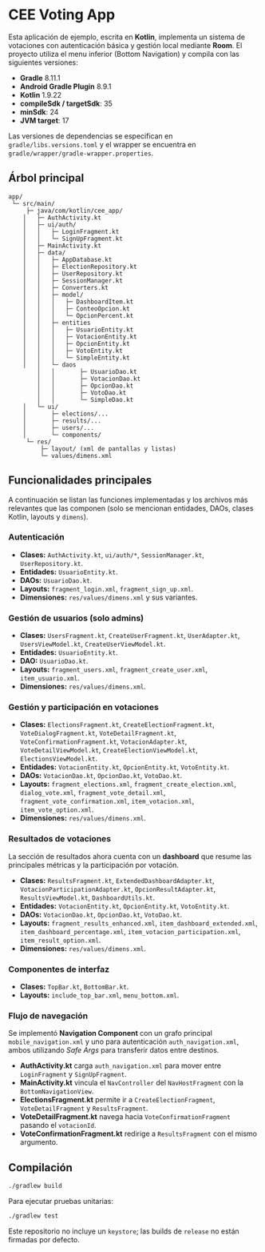 # CEE Voting App

Esta aplicación de ejemplo, escrita en **Kotlin**, implementa un sistema de votaciones con autenticación básica y gestión local mediante **Room**. El proyecto utiliza el menu inferior (Bottom Navigation) y compila con las siguientes versiones:

- **Gradle** 8.11.1
- **Android Gradle Plugin** 8.9.1
- **Kotlin** 1.9.22
- **compileSdk / targetSdk**: 35
- **minSdk**: 24
- **JVM target**: 17

Las versiones de dependencias se especifican en `gradle/libs.versions.toml` y el wrapper se encuentra en `gradle/wrapper/gradle-wrapper.properties`.

## Árbol principal

```
app/
 └─ src/main/
     ├─ java/com/kotlin/cee_app/
    │   ├─ AuthActivity.kt
    │   ├─ ui/auth/
    │   │   ├─ LoginFragment.kt
    │   │   └─ SignUpFragment.kt
    │   ├─ MainActivity.kt
    │   ├─ data/
    │   │   ├─ AppDatabase.kt
    │   │   ├─ ElectionRepository.kt
    │   │   ├─ UserRepository.kt
    │   │   ├─ SessionManager.kt
    │   │   ├─ Converters.kt
    │   │   ├─ model/
    │   │   │   ├─ DashboardItem.kt
    │   │   │   ├─ ConteoOpcion.kt
    │   │   │   └─ OpcionPercent.kt
    │   │   ├─ entities
    │   │   │   ├─ UsuarioEntity.kt
    │   │   │   ├─ VotacionEntity.kt
    │   │   │   ├─ OpcionEntity.kt
    │   │   │   ├─ VotoEntity.kt
    │   │   │   └─ SimpleEntity.kt
    │   │   └─ daos
        │   │       ├─ UsuarioDao.kt
        │   │       ├─ VotacionDao.kt
        │   │       ├─ OpcionDao.kt
        │   │       ├─ VotoDao.kt
        │   │       └─ SimpleDao.kt
    │   └─ ui/
    │       ├─ elections/...
    │       ├─ results/...
    │       ├─ users/...
    │       └─ components/
     └─ res/
         ├─ layout/ (xml de pantallas y listas)
         └─ values/dimens.xml
```

## Funcionalidades principales

A continuación se listan las funciones implementadas y los archivos más relevantes que las componen (solo se mencionan entidades, DAOs, clases Kotlin, layouts y `dimens`).

### Autenticación

- **Clases:** `AuthActivity.kt`, `ui/auth/*`, `SessionManager.kt`, `UserRepository.kt`.
- **Entidades:** `UsuarioEntity.kt`.
- **DAOs:** `UsuarioDao.kt`.
- **Layouts:** `fragment_login.xml`, `fragment_sign_up.xml`.
- **Dimensiones:** `res/values/dimens.xml` y sus variantes.

### Gestión de usuarios (solo admins)

- **Clases:** `UsersFragment.kt`, `CreateUserFragment.kt`, `UserAdapter.kt`, `UsersViewModel.kt`, `CreateUserViewModel.kt`.
- **Entidades:** `UsuarioEntity.kt`.
- **DAO:** `UsuarioDao.kt`.
- **Layouts:** `fragment_users.xml`, `fragment_create_user.xml`, `item_usuario.xml`.
- **Dimensiones:** `res/values/dimens.xml`.

### Gestión y participación en votaciones

- **Clases:** `ElectionsFragment.kt`, `CreateElectionFragment.kt`, `VoteDialogFragment.kt`, `VoteDetailFragment.kt`, `VoteConfirmationFragment.kt`, `VotacionAdapter.kt`, `VoteDetailViewModel.kt`, `CreateElectionViewModel.kt`, `ElectionsViewModel.kt`.
- **Entidades:** `VotacionEntity.kt`, `OpcionEntity.kt`, `VotoEntity.kt`.
- **DAOs:** `VotacionDao.kt`, `OpcionDao.kt`, `VotoDao.kt`.
- **Layouts:** `fragment_elections.xml`, `fragment_create_election.xml`, `dialog_vote.xml`, `fragment_vote_detail.xml`, `fragment_vote_confirmation.xml`, `item_votacion.xml`, `item_vote_option.xml`.
- **Dimensiones:** `res/values/dimens.xml`.

### Resultados de votaciones

La sección de resultados ahora cuenta con un **dashboard** que resume las principales métricas y la participación por votación.

- **Clases:** `ResultsFragment.kt`, `ExtendedDashboardAdapter.kt`, `VotacionParticipationAdapter.kt`, `OpcionResultAdapter.kt`, `ResultsViewModel.kt`, `DashboardUtils.kt`.
- **Entidades:** `VotacionEntity.kt`, `OpcionEntity.kt`, `VotoEntity.kt`.
- **DAOs:** `VotacionDao.kt`, `OpcionDao.kt`, `VotoDao.kt`.
- **Layouts:** `fragment_results_enhanced.xml`, `item_dashboard_extended.xml`, `item_dashboard_percentage.xml`, `item_votacion_participation.xml`, `item_result_option.xml`.
- **Dimensiones:** `res/values/dimens.xml`.

### Componentes de interfaz

- **Clases:** `TopBar.kt`, `BottomBar.kt`.
- **Layouts:** `include_top_bar.xml`, `menu_bottom.xml`.

### Flujo de navegación

Se implementó **Navigation Component** con un grafo principal `mobile_navigation.xml` y uno
para autenticación `auth_navigation.xml`, ambos utilizando *Safe Args* para transferir datos
entre destinos.

- **AuthActivity.kt** carga `auth_navigation.xml` para mover entre `LoginFragment` y
  `SignUpFragment`.
- **MainActivity.kt** vincula el `NavController` del `NavHostFragment` con la
  `BottomNavigationView`.
- **ElectionsFragment.kt** permite ir a `CreateElectionFragment`, `VoteDetailFragment` y
  `ResultsFragment`.
- **VoteDetailFragment.kt** navega hacia `VoteConfirmationFragment` pasando el `votacionId`.
- **VoteConfirmationFragment.kt** redirige a `ResultsFragment` con el mismo argumento.

## Compilación

```bash
./gradlew build
```

Para ejecutar pruebas unitarias:

```bash
./gradlew test
```

Este repositorio no incluye un `keystore`; las builds de `release` no están firmadas por defecto.

